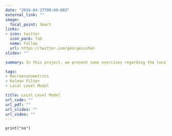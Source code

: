 ```yaml
---
date: "2016-04-27T00:00:00Z"
external_link: ""
image:
  focal_point: Smart
links:
- icon: twitter
  icon_pack: fab
  name: Follow
  url: https://twitter.com/georgecushen
slides: ""

summary: In this project, we present some exercises regarding the local level model. Moreover, we quickly discuss the pile-up problem that might occur with small sample sizes in maximum likelihood estimation.

tags:
- Macroeconometrics
- Kalman Filter
- Local Level Model

title: Local Level Model
url_code: ""
url_pdf: ""
url_slides: ""
url_video: ""
---
```



```{r, include  = FALSE}
print("no")
```


